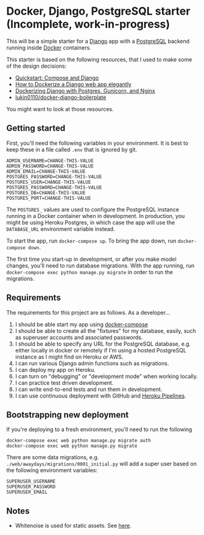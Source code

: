 # Docker, Django, PostgreSQL starter (Incomplete, work-in-progress)

This will be a simple starter for a
[Django](https://www.djangoproject.com/) app with a
[PostgreSQL](https://www.postgresql.org/) backend
running inside [Docker](https://www.docker.com/)
containers.

This starter is based on the following resources,
that I used to make some of the design decisions:

- [Quickstart: Compose and Django](https://docs.docker.com/compose/django/)
- [How to Dockerize a Django web app elegantly](https://medium.com/faun/tech-edition-how-to-dockerize-a-django-web-app-elegantly-924c0b83575d)
- [Dockerizing Django with Postgres, Gunicorn, and Nginx](https://testdriven.io/blog/dockerizing-django-with-postgres-gunicorn-and-nginx/)
- [lukin0110/docker-django-boilerplate](https://github.com/lukin0110/docker-django-boilerplate)

You might want to look at those resources.

## Getting started

First, you'll need the following variables in your environment. It is best to keep these in
a file called `.env` that is ignored by git.

```
ADMIN_USERNAME=CHANGE-THIS-VALUE
ADMIN_PASSWORD=CHANGE-THIS-VALUE
ADMIN_EMAIL=CHANGE-THIS-VALUE
POSTGRES_PASSWORD=CHANGE-THIS-VALUE
POSTGRES_USER=CHANGE-THIS-VALUE
POSTGRES_PASSWORD=CHANGE-THIS-VALUE
POSTGRES_DB=CHANGE-THIS-VALUE
POSTGRES_PORT=CHANGE-THIS-VALUE
```

The `POSTGRES_` values are used to configure the PostgreSQL instance running in a Docker
container when in development. In production, you might be using Heroku Postgres, in which
case the app will use the `DATABASE_URL` environment variable instead.

To start the app, run `docker-compose up`. To bring the app down, run `docker-compose down`.

The first time you start-up in development, or after you make model changes, you'll need
to run database migrations. With the app running, run `docker-compose exec python manage.py migrate`
in order to run the migrations.

## Requirements

The requirements for this project are as follows. As a developer...

1. I should be able start my app using [docker-compose](https://docs.docker.com/compose/)
2. I should be able to create all the "fixtures" for my database, easily, such
   as superuser accounts and associated passwords.
3. I should be able to specify any URL for the PostgreSQL database, e.g.
   either locally in docker or remotely if I'm using a hosted PostgreSQL
   instance as I might find on Heroku or AWS.
4. I can run various Django admin functions such as migrations.
5. I can deploy my app on Heroku.
6. I can turn on "debugging" or "development mode" when working locally.
7. I can practice test driven development.
8. I can write end-to-end tests and run them in development.
9. I can use continuous deployment with GitHub and [Heroku Pipelines](https://devcenter.heroku.com/articles/pipelines).

## Bootstrapping new deployment

If you're deploying to a fresh environment, you'll
need to run the following

```
docker-compose exec web python manage.py migrate auth
docker-compose exec web python manage.py migrate
```

There are some data migrations, e.g. `./web/awaydays/migrations/0001_initial.py` will add a super user based on the following
environment variables:

```
SUPERUSER_USERNAME
SUPERUSER_PASSWORD
SUPERUSER_EMAIL
```

## Notes

- Whitenoise is used for static assets. See [here](https://devcenter.heroku.com/articles/django-assets).
